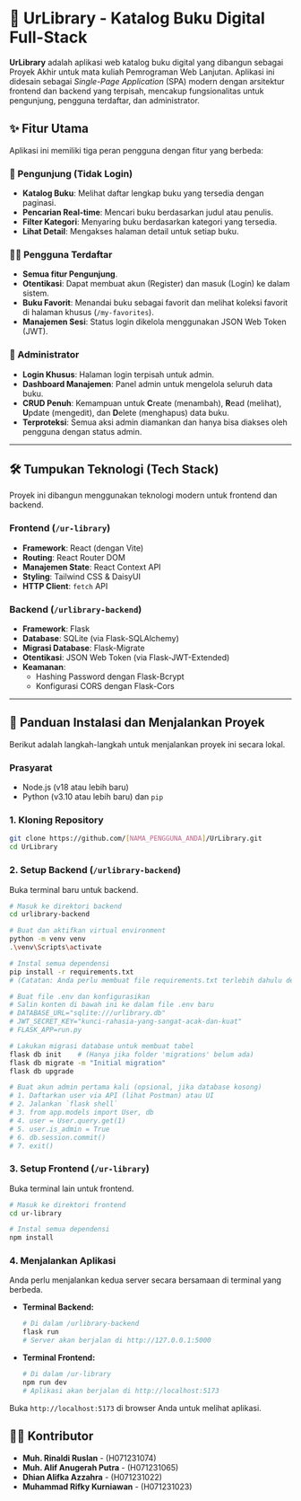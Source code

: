 # 📖 UrLibrary - Katalog Buku Digital Full-Stack

**UrLibrary** adalah aplikasi web katalog buku digital yang dibangun sebagai Proyek Akhir untuk mata kuliah Pemrograman Web Lanjutan. Aplikasi ini didesain sebagai *Single-Page Application* (SPA) modern dengan arsitektur frontend dan backend yang terpisah, mencakup fungsionalitas untuk pengunjung, pengguna terdaftar, dan administrator.

## ✨ Fitur Utama

Aplikasi ini memiliki tiga peran pengguna dengan fitur yang berbeda:

### 👤 Pengunjung (Tidak Login)

  - **Katalog Buku**: Melihat daftar lengkap buku yang tersedia dengan paginasi.
  - **Pencarian Real-time**: Mencari buku berdasarkan judul atau penulis.
  - **Filter Kategori**: Menyaring buku berdasarkan kategori yang tersedia.
  - **Lihat Detail**: Mengakses halaman detail untuk setiap buku.

### 👩‍💻 Pengguna Terdaftar

  - **Semua fitur Pengunjung**.
  - **Otentikasi**: Dapat membuat akun (Register) dan masuk (Login) ke dalam sistem.
  - **Buku Favorit**: Menandai buku sebagai favorit dan melihat koleksi favorit di halaman khusus (`/my-favorites`).
  - **Manajemen Sesi**: Status login dikelola menggunakan JSON Web Token (JWT).

### 👑 Administrator

  - **Login Khusus**: Halaman login terpisah untuk admin.
  - **Dashboard Manajemen**: Panel admin untuk mengelola seluruh data buku.
  - **CRUD Penuh**: Kemampuan untuk **C**reate (menambah), **R**ead (melihat), **U**pdate (mengedit), dan **D**elete (menghapus) data buku.
  - **Terproteksi**: Semua aksi admin diamankan dan hanya bisa diakses oleh pengguna dengan status admin.

-----

## 🛠️ Tumpukan Teknologi (Tech Stack)

Proyek ini dibangun menggunakan teknologi modern untuk frontend dan backend.

### Frontend (`/ur-library`)

  - **Framework**: React (dengan Vite)
  - **Routing**: React Router DOM
  - **Manajemen State**: React Context API
  - **Styling**: Tailwind CSS & DaisyUI
  - **HTTP Client**: `fetch` API

### Backend (`/urlibrary-backend`)

  - **Framework**: Flask
  - **Database**: SQLite (via Flask-SQLAlchemy)
  - **Migrasi Database**: Flask-Migrate
  - **Otentikasi**: JSON Web Token (via Flask-JWT-Extended)
  - **Keamanan**:
      - Hashing Password dengan Flask-Bcrypt
      - Konfigurasi CORS dengan Flask-Cors

-----

## 🚀 Panduan Instalasi dan Menjalankan Proyek

Berikut adalah langkah-langkah untuk menjalankan proyek ini secara lokal.

### Prasyarat

  - Node.js (v18 atau lebih baru)
  - Python (v3.10 atau lebih baru) dan `pip`

### 1\. Kloning Repository

```bash
git clone https://github.com/[NAMA_PENGGUNA_ANDA]/UrLibrary.git
cd UrLibrary
```

### 2\. Setup Backend (`/urlibrary-backend`)

Buka terminal baru untuk backend.

```bash
# Masuk ke direktori backend
cd urlibrary-backend

# Buat dan aktifkan virtual environment
python -m venv venv
.\venv\Scripts\activate

# Instal semua dependensi
pip install -r requirements.txt 
# (Catatan: Anda perlu membuat file requirements.txt terlebih dahulu dengan `pip freeze > requirements.txt`)

# Buat file .env dan konfigurasikan
# Salin konten di bawah ini ke dalam file .env baru
# DATABASE_URL="sqlite:///urlibrary.db"
# JWT_SECRET_KEY="kunci-rahasia-yang-sangat-acak-dan-kuat"
# FLASK_APP=run.py

# Lakukan migrasi database untuk membuat tabel
flask db init    # (Hanya jika folder 'migrations' belum ada)
flask db migrate -m "Initial migration"
flask db upgrade

# Buat akun admin pertama kali (opsional, jika database kosong)
# 1. Daftarkan user via API (lihat Postman) atau UI
# 2. Jalankan `flask shell`
# 3. from app.models import User, db
# 4. user = User.query.get(1)
# 5. user.is_admin = True
# 6. db.session.commit()
# 7. exit()
```

### 3\. Setup Frontend (`/ur-library`)

Buka terminal lain untuk frontend.

```bash
# Masuk ke direktori frontend
cd ur-library

# Instal semua dependensi
npm install
```

### 4\. Menjalankan Aplikasi

Anda perlu menjalankan kedua server secara bersamaan di terminal yang berbeda.

  - **Terminal Backend:**

    ```bash
    # Di dalam /urlibrary-backend
    flask run
    # Server akan berjalan di http://127.0.0.1:5000
    ```

  - **Terminal Frontend:**

    ```bash
    # Di dalam /ur-library
    npm run dev
    # Aplikasi akan berjalan di http://localhost:5173
    ```

Buka `http://localhost:5173` di browser Anda untuk melihat aplikasi.

## 👨‍💻 Kontributor
  - **Muh. Rinaldi Ruslan** - (H071231074)
  - **Muh. Alif Anugerah Putra** - (H071231065)
  - **Dhian Alifka Azzahra** - (H071231022)
  - **Muhammad Rifky Kurniawan** - (H071231023)
